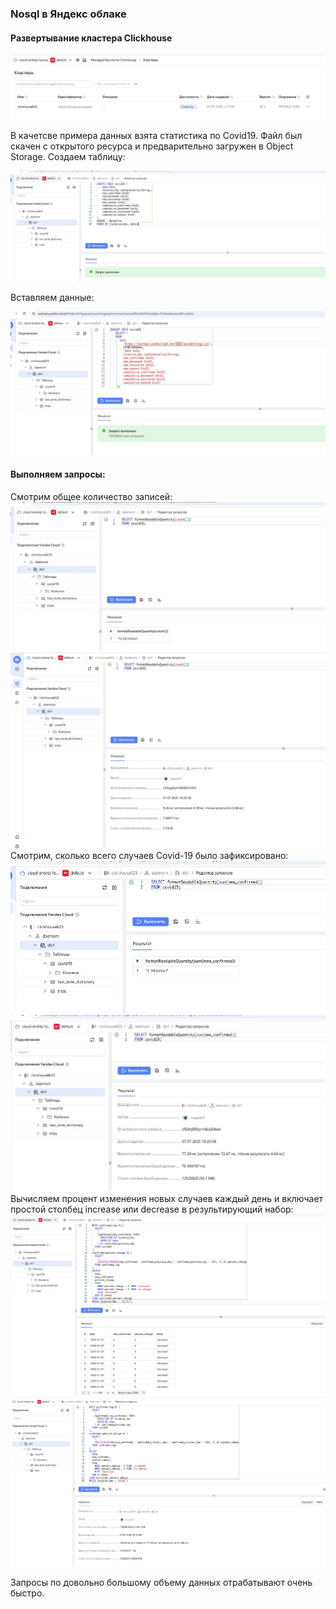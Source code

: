### Nosql в Яндекс облаке

#### Развертывание кластера Clickhouse 

![PLAN_BEFORE](https://github.com/H1trec/H1trec-OTUS-NoSQL-2025-01/blob/main/cloud/create.JPG?raw=true)

В качетсве примера данных взята статистика по Covid19. Файл был скачен с открытого ресурса и предварительно загружен в Object Storage.
Создаем таблицу:

![PLAN_BEFORE](https://github.com/H1trec/H1trec-OTUS-NoSQL-2025-01/blob/main/cloud/table1.JPG?raw=true)

Вставляем данные:

![PLAN_BEFORE](https://github.com/H1trec/H1trec-OTUS-NoSQL-2025-01/blob/main/cloud/ins1.JPG?raw=true)

#### Выполняем запросы:  
Смотрим общее количество записей:
![PLAN_BEFORE](https://github.com/H1trec/H1trec-OTUS-NoSQL-2025-01/blob/main/cloud/q1.JPG?raw=true)
![PLAN_BEFORE](https://github.com/H1trec/H1trec-OTUS-NoSQL-2025-01/blob/main/cloud/q1t.JPG?raw=true)
Смотрим, сколько всего случаев Covid-19 было зафиксировано:
![PLAN_BEFORE](https://github.com/H1trec/H1trec-OTUS-NoSQL-2025-01/blob/main/cloud/q2.JPG?raw=true)
![PLAN_BEFORE](https://github.com/H1trec/H1trec-OTUS-NoSQL-2025-01/blob/main/cloud/q2t.JPG?raw=true)
Вычисляем процент изменения новых случаев каждый день и включает простой столбец increase или decrease в результирующий набор:
![PLAN_BEFORE](https://github.com/H1trec/H1trec-OTUS-NoSQL-2025-01/blob/main/cloud/q3.JPG?raw=true)
![PLAN_BEFORE](https://github.com/H1trec/H1trec-OTUS-NoSQL-2025-01/blob/main/cloud/q3t.JPG?raw=true)

Запросы по довольно большому объему данных отрабатывают очень быстро.
